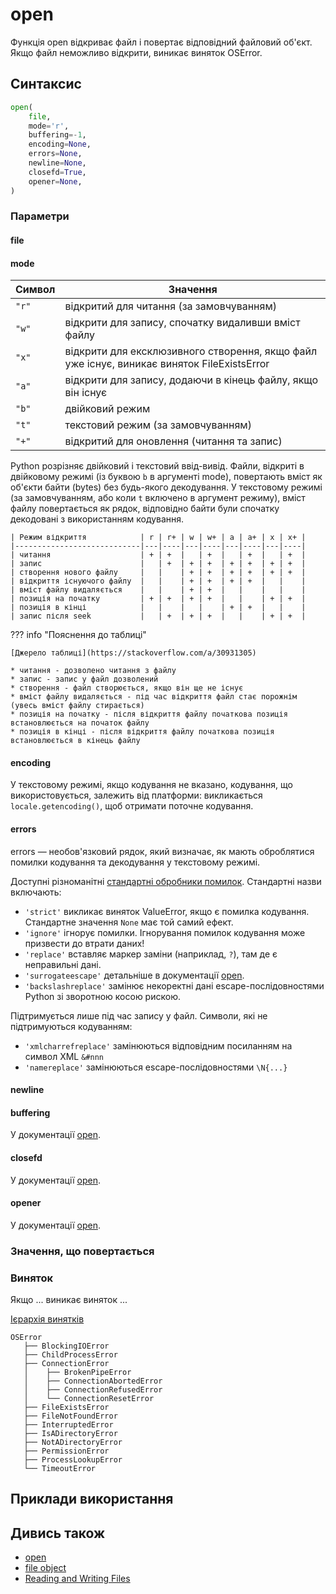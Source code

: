 # open

Функція open відкриває файл і повертає відповідний файловий об'єкт. Якщо файл неможливо
відкрити, виникає виняток OSError.

## Синтаксис

```python
open(
    file,
    mode='r',
    buffering=-1,
    encoding=None,
    errors=None,
    newline=None,
    closefd=True,
    opener=None,
)
```

### Параметри

#### file

#### mode

| Символ | Значення |
|--------|-----------|
| `"r"` | відкритий для читання (за замовчуванням) |
| `"w"` | відкрити для запису, спочатку видаливши вміст файлу |
| `"x"` | відкрити для ексклюзивного створення, якщо файл уже існує, виникає виняток FileExistsError |
| `"а"` | відкрити для запису, додаючи в кінець файлу, якщо він існує |
| `"b"` | двійковий режим |
| `"t"` | текстовий режим (за замовчуванням) |
| `"+"` | відкритий для оновлення (читання та запис) |

Python розрізняє двійковий і текстовий ввід-вивід.  Файли, відкриті в
двійковому режимі (із буквою `b` в аргументі mode), повертають вміст як об'єкти
байти (bytes) без будь-якого декодування. У текстовому режимі (за
замовчуванням, або коли `t` включено в аргумент режиму), вміст файлу
повертається як рядок, відповідно байти були спочатку декодовані з
використанням кодування.


```
| Режим відкриття            | r | r+ | w | w+ | a | a+ | x | x+ |
|----------------------------|---|----|---|----|---|----|---|----|
| читання                    | + | +  |   | +  |   | +  |   | +  |
| запис                      |   | +  | + | +  | + | +  | + | +  |
| створення нового файлу     |   |    | + | +  | + | +  | + | +  |
| відкриття існуючого файлу  |   |    | + | +  | + | +  |   |    |
| вміст файлу видаляється    |   |    | + | +  |   |    |   |    |
| позиція на початку         | + | +  | + | +  |   |    | + | +  |
| позиція в кінці            |   |    |   |    | + | +  |   |    |
| запис після seek           |   | +  | + | +  |   |    | + | +  |
```

??? info "Пояснення до таблиці"

    [Джерело таблиці](https://stackoverflow.com/a/30931305)

    * читання - дозволено читання з файлу
    * запис - запис у файл дозволений
    * створення - файл створюється, якщо він ще не існує
    * вміст файлу видаляється - під час відкриття файл стає порожнім (увесь вміст файлу стирається)
    * позиція на початку - після відкриття файлу початкова позиція встановлюється на початок файлу
    * позиція в кінці - після відкриття файлу початкова позиція встановлюється в кінець файлу

#### encoding

У текстовому режимі, якщо кодування не вказано, кодування, що використовується,
залежить від платформи: викликається `locale.getencoding()`, щоб отримати поточне
кодування.

#### errors

errors — необов'язковий рядок, який визначає, як мають оброблятися помилки
кодування та декодування у текстовому режимі.

Доступні різноманітні [стандартні обробники помилок](https://docs.python.org/3/library/codecs.html#error-handlers).
Стандартні назви включають:

* `'strict'` викликає виняток ValueError, якщо є помилка кодування. Стандартне значення `None` має той самий ефект.
* `'ignore'` ігнорує помилки. Ігнорування помилок кодування може призвести до втрати даних!
* `'replace'` вставляє маркер заміни (наприклад, `?`), там де є неправильні дані.
* `'surrogateescape'` детальніше в документації [open](https://docs.python.org/3/library/functions.html#open).
* `'backslashreplace'` замінює некоректні дані escape-послідовностями Python зі зворотною косою рискою.

Підтримується лише під час запису у файл. Символи, які не підтримуються кодуванням:

* `'xmlcharrefreplace'` замінюються відповідним посиланням на символ XML `&#nnn`
* `'namereplace'`  замінюються escape-послідовностями `\N{...}`

#### newline

#### buffering

У документації [open](https://docs.python.org/3/library/functions.html#open).

#### closefd

У документації [open](https://docs.python.org/3/library/functions.html#open).

#### opener

У документації [open](https://docs.python.org/3/library/functions.html#open).

### Значення, що повертається


### Виняток

Якщо ... виникає виняток ...

[Ієрархія винятків](https://docs.python.org/3/library/exceptions.html#exception-hierarchy)

```
OSError
   ├── BlockingIOError
   ├── ChildProcessError
   ├── ConnectionError
   │    ├── BrokenPipeError
   │    ├── ConnectionAbortedError
   │    ├── ConnectionRefusedError
   │    └── ConnectionResetError
   ├── FileExistsError
   ├── FileNotFoundError
   ├── InterruptedError
   ├── IsADirectoryError
   ├── NotADirectoryError
   ├── PermissionError
   ├── ProcessLookupError
   └── TimeoutError
```

## Приклади використання



## Дивись також

* [open](https://docs.python.org/3/library/functions.html#open)
* [file object](https://docs.python.org/3/glossary.html#term-file-object)
* [Reading and Writing Files](https://docs.python.org/3/tutorial/inputoutput.html#tut-files)

